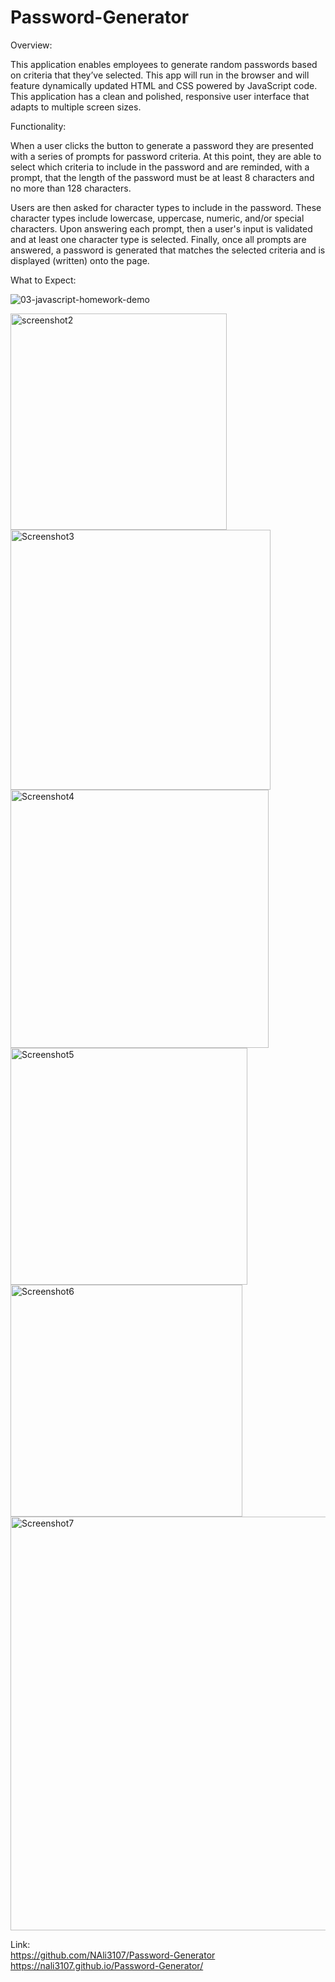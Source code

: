 # Password-Generator

Overview:

This application enables employees to generate random passwords based on criteria that they’ve selected. This app will run in the browser and will feature dynamically updated HTML and CSS powered by JavaScript code. This application has a clean and polished, responsive user interface that adapts to multiple screen sizes.

Functionality:

When a user clicks the button to generate a password they are presented with a series of prompts for password criteria. At this point, they are able to select which criteria to include in the password and are reminded, with a prompt, that the length of the password must be at least 8 characters and no more than 128 characters. 

Users are then asked for character types to include in the password. These character types include lowercase, uppercase, numeric, and/or special characters. Upon answering each prompt, then a user's input is validated and at least one character type is selected. Finally, once all prompts are answered, a password is generated that matches the selected criteria and is displayed (written) onto the page. 

What to Expect:

![03-javascript-homework-demo](https://user-images.githubusercontent.com/94486765/148683749-abb2f5a1-c18b-4b0c-921c-34bef213920c.png)

<img width="346" alt="screenshot2" src="https://user-images.githubusercontent.com/94486765/148683776-11fdd89c-bd31-40d1-b25d-48f869bb9fc7.png">

<img width="416" alt="Screenshot3" src="https://user-images.githubusercontent.com/94486765/148683782-71f26fd4-fe7e-43ea-b64a-79c09f2476e5.png">

<img width="413" alt="Screenshot4" src="https://user-images.githubusercontent.com/94486765/148683788-b3545f7c-1262-4b41-ac6b-1839349a6578.png">

<img width="379" alt="Screenshot5" src="https://user-images.githubusercontent.com/94486765/148683797-94e4c1e2-03eb-429e-9d79-88204caf368c.png">

<img width="371" alt="Screenshot6" src="https://user-images.githubusercontent.com/94486765/148683798-d9b732a6-adf5-4391-bb58-da0d6758b69d.png">

<img width="662" alt="Screenshot7" src="https://user-images.githubusercontent.com/94486765/148683799-aa888c85-2116-4165-9557-88a67f909692.png">

Link: <br>
https://github.com/NAli3107/Password-Generator <br>
https://nali3107.github.io/Password-Generator/
